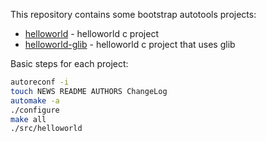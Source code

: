 This repository contains some bootstrap autotools projects:

- [helloworld](./helloworld-glib) - helloworld c project
- [helloworld-glib](./helloworld-glib) - helloworld c project that uses glib

Basic steps for each project:

```bash
autoreconf -i
touch NEWS README AUTHORS ChangeLog
automake -a
./configure
make all
./src/helloworld
```
